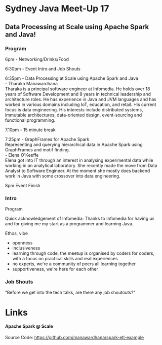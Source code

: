 # Sydney Java Meet-Up 17
## Data Processing at Scale using Apache Spark and Java!

### Program
6pm - Networking/Drinks/Food  

6:30pm - Event Intro and Job Shouts  

6:35pm - Data Processing at Scale using Apache Spark and Java  
\- Tharaka Manawardhana  
Tharaka is a principal software engineer at Infomedia. He holds over 18 years of Software Development and 9 years in technical leadership and architecture roles. He has experience in Java and JVM languages and has worked in various domains including IoT, education, and retail. His current focus is data engineering. His interests include distributed systems, immutable architectures, data-oriented design, event-sourcing and functional programming.  

7.10pm - 15 minute break  

7:25pm - GraphFrames for Apache Spark  
Representing and querying hierarchical data in Apache Spark using GraphFrames and motif finding.  
\- Elena O'Keeffe  
Elena got into IT through an interest in analysing experimental data while working in an analytical laboratory. She recently made the move from Data Analyst to Software Engineer. At the moment she mostly does backend work in Java with some crossover into data engineering.   

8pm Event Finish  


### Intro
Program

Quick acknowledgement of Infomedia:
Thanks to Infomedia for having us and for giving me my start as a programmer and learning Java.

Ethos, vibe
* openness
* inclusiveness
* learning through code, the meetup is organised by coders for coders, with a focus on practical skills and real experiences
* no experts, we're a community of peers all learning together
* supportiveness, we're here for each other

### Job Shouts
“Before we get into the tech talks, are there any job shoutouts?”


# Links

#### Apache Spark @ Scale

Source Code: https://github.com/manawardhana/spark-etl-example  
